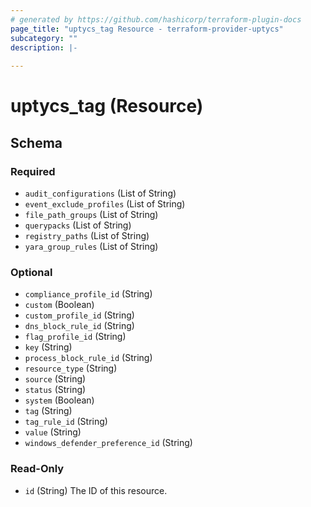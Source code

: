```yaml
---
# generated by https://github.com/hashicorp/terraform-plugin-docs
page_title: "uptycs_tag Resource - terraform-provider-uptycs"
subcategory: ""
description: |-
  
---
```


# uptycs_tag (Resource)





<!-- schema generated by tfplugindocs -->
## Schema

### Required

- `audit_configurations` (List of String)
- `event_exclude_profiles` (List of String)
- `file_path_groups` (List of String)
- `querypacks` (List of String)
- `registry_paths` (List of String)
- `yara_group_rules` (List of String)

### Optional

- `compliance_profile_id` (String)
- `custom` (Boolean)
- `custom_profile_id` (String)
- `dns_block_rule_id` (String)
- `flag_profile_id` (String)
- `key` (String)
- `process_block_rule_id` (String)
- `resource_type` (String)
- `source` (String)
- `status` (String)
- `system` (Boolean)
- `tag` (String)
- `tag_rule_id` (String)
- `value` (String)
- `windows_defender_preference_id` (String)

### Read-Only

- `id` (String) The ID of this resource.


